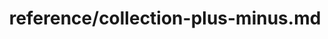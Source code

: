 ---
title: reference/collection-plus-minus.md
showAuthorInfo: false
redirect_path: https://kotlinlang.org/docs/collection-plus-minus.html
---